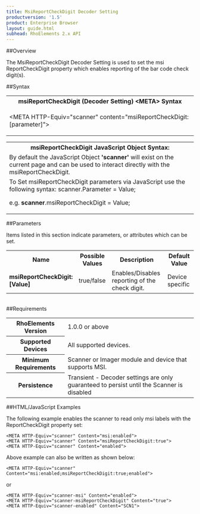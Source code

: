 ```yaml
---
title: MsiReportCheckDigit Decoder Setting
productversion: '1.5'
product: Enterprise Browser
layout: guide.html
subhead: RhoElements 2.x API
---
```


##Overview

The MsiReportCheckDigit Decoder Setting is used to set the msi ReportCheckDigit property which enables reporting of the bar code check digit(s).

##Syntax

<table class="re-table"><tr><th class="tableHeading">msiReportCheckDigit (Decoder Setting) &lt;META&gt; Syntax
</th></tr><tr><td class="clsSyntaxCells clsOddRow"><p>&lt;META HTTP-Equiv="scanner" content="msiReportCheckDigit:[parameter]"&gt;</p></td></tr></table>
<table class="re-table"><tr><th class="tableHeading">msiReportCheckDigit JavaScript Object Syntax:</th></tr><tr><td class="clsSyntaxCells clsOddRow">
By default the JavaScript Object <b>'scanner'</b> will exist on the current page and can be used to interact directly with the msiReportCheckDigit.
</td></tr><tr><td class="clsSyntaxCells clsEvenRow">
To Set msiReportCheckDigit parameters via JavaScript use the following syntax: scanner.Parameter = Value;
<P />e.g. <b>scanner</b>.msiReportCheckDigit = Value;
</td></tr></table>

##Parameters


Items listed in this section indicate parameters, or attributes which can be set.
<table class="re-table"><col width="20%" /><col width="20%" /><col width="38%" /><col width="22%" /><tr><th class="tableHeading">Name</th><th class="tableHeading">Possible Values</th><th class="tableHeading">Description</th><th class="tableHeading">Default Value</th></tr><tr><td class="clsSyntaxCells clsOddRow"><b>msiReportCheckDigit:[Value]
</b></td><td class="clsSyntaxCells clsOddRow">true/false</td><td class="clsSyntaxCells clsOddRow">Enables/Disables reporting of the check digit.</td><td class="clsSyntaxCells clsOddRow">Device specific</td></tr></table>
<table class="re-table"><col width="78%" /><col width="8%" /><col width="1%" /><col width="5%" /><col width="1%" /><col width="5%" /><col width="2%" /></table>





##Requirements

<table class="re-table"><tr><th class="tableHeading">RhoElements Version</th><td class="clsSyntaxCell clsEvenRow">1.0.0 or above
</td></tr><tr><th class="tableHeading">Supported Devices</th><td class="clsSyntaxCell clsOddRow">All supported devices.</td></tr><tr><th class="tableHeading">Minimum Requirements</th><td class="clsSyntaxCell clsOddRow">Scanner or Imager module and device that supports MSI.</td></tr><tr><th class="tableHeading">Persistence</th><td class="clsSyntaxCell clsEvenRow">Transient - Decoder settings are only guaranteed to persist until the Scanner is disabled</td></tr></table>


##HTML/JavaScript Examples

The following example enables the scanner to read only msi labels with the ReportCheckDigit property set:

	<META HTTP-Equiv="scanner" Content="msi:enabled">
	<META HTTP-Equiv="scanner" Content="msiReportCheckDigit:true">
	<META HTTP-Equiv="scanner" Content="enabled">
	
Above example can also be written as shown below:

	<META HTTP-Equiv="scanner" Content="msi:enabled;msiReportCheckDigit:true;enabled">
	
or

	<META HTTP-Equiv="scanner-msi" Content="enabled">
	<META HTTP-Equiv="scanner-msiReportCheckDigit" Content="true">
	<META HTTP-Equiv="scanner-enabled" Content="SCN1">
	





